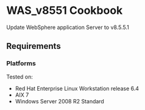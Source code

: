 WAS_v8551 Cookbook
===================
Update WebSphere application Server to v8.5.5.1

Requirements
------------

### Platforms
Tested on:
- Red Hat Enterprise Linux Workstation release 6.4
- AIX 7
- Windows Server 2008 R2 Standard